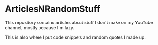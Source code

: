 # ArticlesNRandomStuff

This repository contains articles about stuff I don't make on my YouTube channel, mostly because I'm lazy.

This is also where I put code snippets and random quotes I made up.
